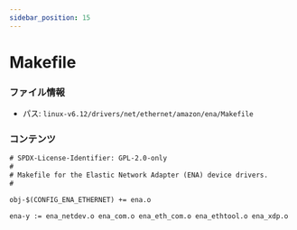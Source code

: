 ```yaml
---
sidebar_position: 15
---
```

# Makefile

### ファイル情報

- パス: `linux-v6.12/drivers/net/ethernet/amazon/ena/Makefile`

### コンテンツ

```txt
# SPDX-License-Identifier: GPL-2.0-only
#
# Makefile for the Elastic Network Adapter (ENA) device drivers.
#

obj-$(CONFIG_ENA_ETHERNET) += ena.o

ena-y := ena_netdev.o ena_com.o ena_eth_com.o ena_ethtool.o ena_xdp.o

```
